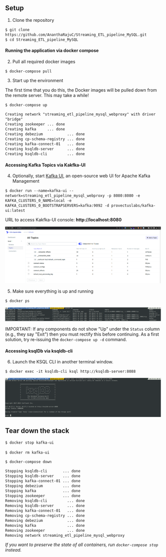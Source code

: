 ## Setup

1. Clone the repository

~~~shell
$ git clone https://github.com/AnanthaRajuC/Streaming_ETL_pipeline_MySQL.git
$ cd Streaming_ETL_pipeline_MySQL
~~~

#### Running the application via docker compose

2. Pull all required docker images

~~~shell
$ docker-compose pull
~~~

3. Start up the environment

The first time that you do this, the Docker images will be pulled down from the remote server. This may take a while!

~~~shell
$ docker-compose up
~~~

~~~shell
Creating network "streaming_etl_pipeline_mysql_webproxy" with driver "bridge"
Creating zookeeper ... done
Creating kafka     ... done
Creating debezium           ... done
Creating cp-schema-registry ... done
Creating kafka-connect-01   ... done
Creating ksqldb-server      ... done
Creating ksqldb-cli         ... done
~~~

#### Accessing Kafka Topics via Kakfka-UI

4. Optionally, start [Kafka UI](https://github.com/provectus/kafka-ui), an open-source web UI for Apache Kafka Management

~~~shell
$ docker run --name=kafka-ui --network=streaming_etl_pipeline_mysql_webproxy -p 8080:8080 -e KAFKA_CLUSTERS_0_NAME=local -e KAFKA_CLUSTERS_0_BOOTSTRAPSERVERS=kafka:9092 -d provectuslabs/kafka-ui:latest
~~~

URL to access Kakfka-UI console: **http://localhost:8080**  

![Kafka UI](images/04-kafka-topics-before-debezium.png) 

5. Make sure everything is up and running

~~~shell
$ docker ps
~~~

![Docker Compose Up](images/09-docker-ps.png) 

IMPORTANT: If any components do not show "Up" under the `Status` column (e.g., they say "Exit") then you must rectify this before continuing.
As a first solution, try re-issuing the `docker-compose up -d` command.

#### Accessing ksqlDb via ksqldb-cli  

6. Launch the KSQL CLI in another terminal window.

~~~shell
$ docker exec -it ksqldb-cli ksql http://ksqldb-server:8088
~~~

![ksqlDB CLI](images/10-ksql-db-initial.png) 

## Tear down the stack

~~~shell
$ docker stop kafka-ui

$ docker rm kafka-ui
~~~

~~~shell
$ docker-compose down
~~~

~~~shell
Stopping ksqldb-cli       ... done
Stopping ksqldb-server    ... done
Stopping kafka-connect-01 ... done
Stopping debezium         ... done
Stopping kafka            ... done
Stopping zookeeper        ... done
Removing ksqldb-cli         ... done
Removing ksqldb-server      ... done
Removing kafka-connect-01   ... done
Removing cp-schema-registry ... done
Removing debezium           ... done
Removing kafka              ... done
Removing zookeeper          ... done
Removing network streaming_etl_pipeline_mysql_webproxy
~~~

_If you want to preserve the state of all containers, run `docker-compose stop` instead._
